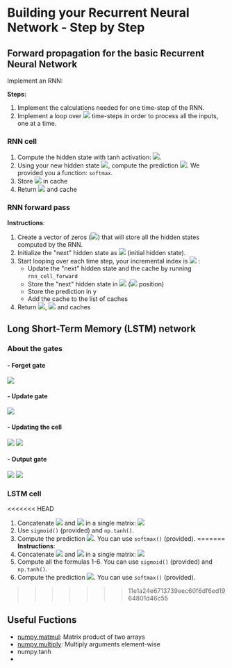 # Building your Recurrent Neural Network - Step by Step

## Forward propagation for the basic Recurrent Neural Network

Implement an RNN:

**Steps:**
1. Implement the calculations needed for one time-step of the RNN.
2. Implement a loop over <img src="https://latex.codecogs.com/gif.latex?$T_x$">  time-steps in order to process all the inputs, one at a time.

### RNN cell
1. Compute the hidden state with tanh activation: <img src="https://latex.codecogs.com/gif.latex?$a^{\langle&space;t&space;\rangle}&space;=&space;\tanh(W_{aa}&space;a^{\langle&space;t-1&space;\rangle}&space;&plus;&space;W_{ax}&space;x^{\langle&space;t&space;\rangle}&space;&plus;&space;b_a)$">.
2. Using your new hidden state <img src="https://latex.codecogs.com/gif.latex?$a^{\langle&space;t&space;\rangle}$">, compute the prediction <img src="https://latex.codecogs.com/gif.latex?\hat{y}^{\langle&space;t&space;\rangle}&space;=&space;softmax(W_{ya}&space;a^{\langle&space;t&space;\rangle}&space;&plus;&space;b_y)">. We provided you a function: `softmax`.
3. Store <img src="https://latex.codecogs.com/gif.latex?$(a^{\langle&space;t&space;\rangle},&space;a^{\langle&space;t-1&space;\rangle},&space;x^{\langle&space;t&space;\rangle},&space;parameters)$"> in cache
4. Return <img src="https://latex.codecogs.com/gif.latex?$a^{\langle&space;t&space;\rangle}$&space;,&space;$y^{\langle&space;t&space;\rangle}$"> and cache

### RNN forward pass

**Instructions**:
1. Create a vector of zeros (<img src="https://latex.codecogs.com/gif.latex?$a$">) that will store all the hidden states computed by the RNN.
2. Initialize the "next" hidden state as <img src="https://latex.codecogs.com/gif.latex?$a_0$"> (initial hidden state).
3. Start looping over each time step, your incremental index is <img src="https://latex.codecogs.com/gif.latex?$t$"> :
    - Update the "next" hidden state and the cache by running `rnn_cell_forward`
    - Store the "next" hidden state in <img src="https://latex.codecogs.com/gif.latex?$a$"> (<img src="https://latex.codecogs.com/gif.latex?$t^{th}$"> position) 
    - Store the prediction in y
    - Add the cache to the list of caches
4. Return <img src="https://latex.codecogs.com/gif.latex?$a$">, <img src="https://latex.codecogs.com/gif.latex?$y$"> and caches

## Long Short-Term Memory (LSTM) network

### About the gates

#### - Forget gate

<img src="https://latex.codecogs.com/gif.latex?$$\Gamma_f^{\langle&space;t&space;\rangle}&space;=&space;\sigma(W_f[a^{\langle&space;t-1&space;\rangle},&space;x^{\langle&space;t&space;\rangle}]&space;&plus;&space;b_f)\tag{1}&space;$$">

#### - Update gate

<img src="https://latex.codecogs.com/gif.latex?$$\Gamma_u^{\langle&space;t&space;\rangle}&space;=&space;\sigma(W_u[a^{\langle&space;t-1&space;\rangle},&space;x^{\{t\}}]&space;&plus;&space;b_u)\tag{2}&space;$$"> 

#### - Updating the cell

<img src="https://latex.codecogs.com/gif.latex?$$&space;\tilde{c}^{\langle&space;t&space;\rangle}&space;=&space;\tanh(W_c[a^{\langle&space;t-1&space;\rangle},&space;x^{\langle&space;t&space;\rangle}]&space;&plus;&space;b_c)\tag{3}&space;$$">



<img src="https://latex.codecogs.com/gif.latex?$$&space;c^{\langle&space;t&space;\rangle}&space;=&space;\Gamma_f^{\langle&space;t&space;\rangle}*&space;c^{\langle&space;t-1&space;\rangle}&space;&plus;&space;\Gamma_u^{\langle&space;t&space;\rangle}&space;*\tilde{c}^{\langle&space;t&space;\rangle}&space;\tag{4}&space;$$">

#### - Output gate

<img src="https://latex.codecogs.com/gif.latex?$$&space;\Gamma_o^{\langle&space;t&space;\rangle}=&space;\sigma(W_o[a^{\langle&space;t-1&space;\rangle},&space;x^{\langle&space;t&space;\rangle}]&space;&plus;&space;b_o)\tag{5}$$">

<img src="https://latex.codecogs.com/gif.latex?$$&space;a^{\langle&space;t&space;\rangle}&space;=&space;\Gamma_o^{\langle&space;t&space;\rangle}*&space;\tanh(c^{\langle&space;t&space;\rangle})\tag{6}&space;$$">

### LSTM cell
<<<<<<< HEAD
1. Concatenate <img src="https://latex.codecogs.com/gif.latex?$a^{\langle&space;t-1&space;\rangle}$"> and <img src="https://latex.codecogs.com/gif.latex?$x^{\langle&space;t&space;\rangle}$"> in a single matrix: <img src="https://latex.codecogs.com/gif.latex?$concat&space;=&space;\begin{bmatrix}&space;a^{\langle&space;t-1&space;\rangle}&space;\\&space;x^{\langle&space;t&space;\rangle}&space;\end{bmatrix}$">
2. Use `sigmoid()` (provided) and `np.tanh()`.
3. Compute the prediction <img src="https://latex.codecogs.com/gif.latex?$y^{\langle&space;t&space;\rangle}$">. You can use `softmax()` (provided).
=======
**Instructions**:
1. Concatenate <img src="http://latex.codecogs.com/gif.latex?$a^{\langle&space;t-1&space;\rangle}$"> and <img src="http://latex.codecogs.com/gif.latex?$x^{\langle&space;t&space;\rangle}$"> in a single matrix: <img src="http://latex.codecogs.com/gif.latex?$concat&space;=&space;\begin{bmatrix}&space;a^{\langle&space;t-1&space;\rangle}&space;\\&space;x^{\langle&space;t&space;\rangle}&space;\end{bmatrix}$">
2. Compute all the formulas 1-6. You can use `sigmoid()` (provided) and `np.tanh()`.
3. Compute the prediction <img src="http://latex.codecogs.com/gif.latex?$y^{\langle&space;t&space;\rangle}$">. You can use `softmax()` (provided).
>>>>>>> 11e1a24e6713739eec60f6df6ed1964801d46c55

## Useful Fuctions
- [numpy.matmul](https://docs.scipy.org/doc/numpy/reference/generated/numpy.matmul.html): Matrix product of two arrays
- [numpy.multiply](https://docs.scipy.org/doc/numpy-1.13.0/reference/generated/numpy.multiply.html): Multiply arguments element-wise
- numpy.tanh
- 

